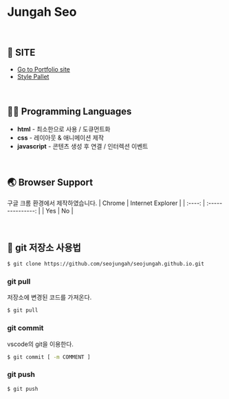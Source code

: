 # Jungah Seo

&nbsp;&nbsp;&nbsp;&nbsp;
## 🔗 SITE
* [Go to Portfolio site](https://seojungah.github.io/)
* [Style Pallet](https://seojungah.github.io/style.html)

&nbsp;&nbsp;&nbsp;&nbsp;
## 👩‍💻 Programming Languages

* __html__ - 최소한으로 사용 / 도큐먼트화
* __css__ - 레이아웃 & 애니메이션 제작
* __javascript__ - 콘텐츠 생성 후 연결 / 인터렉션 이벤트

&nbsp;&nbsp;&nbsp;&nbsp;
## 🌏 Browser Support
구글 크롬 환경에서 제작하였습니다.
| Chrome | Internet Explorer |
| :----: | :---------------: |
|  Yes   |        No         |


&nbsp;&nbsp;&nbsp;&nbsp;
## 💾 git 저장소 사용법

```bash
$ git clone https://github.com/seojungah/seojungah.github.io.git
```
### git pull
저장소에 변경된 코드를 가져온다.

```bash
$ git pull
```

### git commit
vscode의 git을 이용한다.

```bash
$ git commit [ -m COMMENT ]
```

### git push
```bash
$ git push
```

